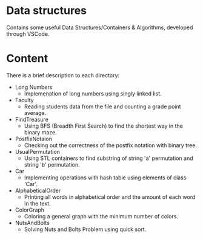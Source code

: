 # Data structures
Contains some useful Data Structures/Containers & Algorithms, developed through VSCode.
# Content
There is a brief description to each directory:
- Long Numbers
    - Implemenation of long numbers using singly linked list.
- Faculty
    - Reading students data from the file and counting a grade point average. 
- FindTreasure
    - Using BFS (Breadth First Search) to find the shortest way in the binary maze.
- PostfixNotaion
    - Checking out the correctness of the postfix notation with binary tree.
- UsualPermutation
    - Using STL containers to find substring of string 'a' permutation and string 'b' permutation.
- Car
    - Implementing operations with hash table using elements of class 'Car'.  
- AlphabeticalOrder
    - Printing all words in alphabetical order and the amount of each word in the text.    
- ColorGraph
    - Coloring a general graph with the minimum number of colors.  
- NutsAndBolts
    - Solving Nuts and Bolts Problem using quick sort.   
